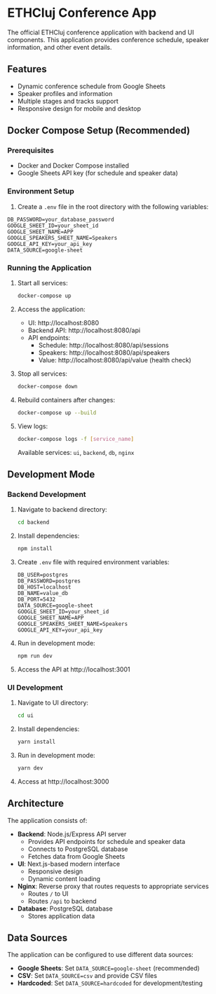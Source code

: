 # ETHCluj Conference App

The official ETHCluj conference application with backend and UI components. This application provides conference schedule, speaker information, and other event details.

## Features

- Dynamic conference schedule from Google Sheets
- Speaker profiles and information
- Multiple stages and tracks support
- Responsive design for mobile and desktop

## Docker Compose Setup (Recommended)

### Prerequisites
- Docker and Docker Compose installed
- Google Sheets API key (for schedule and speaker data)

### Environment Setup
1. Create a `.env` file in the root directory with the following variables:
```
DB_PASSWORD=your_database_password
GOOGLE_SHEET_ID=your_sheet_id
GOOGLE_SHEET_NAME=APP
GOOGLE_SPEAKERS_SHEET_NAME=Speakers
GOOGLE_API_KEY=your_api_key
DATA_SOURCE=google-sheet
```

### Running the Application
1. Start all services:
   ```bash
   docker-compose up
   ```

2. Access the application:
   - UI: http://localhost:8080
   - Backend API: http://localhost:8080/api
   - API endpoints:
     - Schedule: http://localhost:8080/api/sessions
     - Speakers: http://localhost:8080/api/speakers
     - Value: http://localhost:8080/api/value (health check)

3. Stop all services:
   ```bash
   docker-compose down
   ```

4. Rebuild containers after changes:
   ```bash
   docker-compose up --build
   ```

5. View logs:
   ```bash
   docker-compose logs -f [service_name]
   ```
   Available services: `ui`, `backend`, `db`, `nginx`

## Development Mode

### Backend Development
1. Navigate to backend directory:
   ```bash
   cd backend
   ```

2. Install dependencies:
   ```bash
   npm install
   ```

3. Create `.env` file with required environment variables:
   ```
   DB_USER=postgres
   DB_PASSWORD=postgres
   DB_HOST=localhost
   DB_NAME=value_db
   DB_PORT=5432
   DATA_SOURCE=google-sheet
   GOOGLE_SHEET_ID=your_sheet_id
   GOOGLE_SHEET_NAME=APP
   GOOGLE_SPEAKERS_SHEET_NAME=Speakers
   GOOGLE_API_KEY=your_api_key
   ```

4. Run in development mode:
   ```bash
   npm run dev
   ```

5. Access the API at http://localhost:3001

### UI Development
1. Navigate to UI directory:
   ```bash
   cd ui
   ```

2. Install dependencies:
   ```bash
   yarn install
   ```

3. Run in development mode:
   ```bash
   yarn dev
   ```

4. Access at http://localhost:3000

## Architecture

The application consists of:
- **Backend**: Node.js/Express API server
  - Provides API endpoints for schedule and speaker data
  - Connects to PostgreSQL database
  - Fetches data from Google Sheets
- **UI**: Next.js-based modern interface
  - Responsive design
  - Dynamic content loading
- **Nginx**: Reverse proxy that routes requests to appropriate services
  - Routes `/` to UI
  - Routes `/api` to backend
- **Database**: PostgreSQL database
  - Stores application data

## Data Sources

The application can be configured to use different data sources:
- **Google Sheets**: Set `DATA_SOURCE=google-sheet` (recommended)
- **CSV**: Set `DATA_SOURCE=csv` and provide CSV files
- **Hardcoded**: Set `DATA_SOURCE=hardcoded` for development/testing
